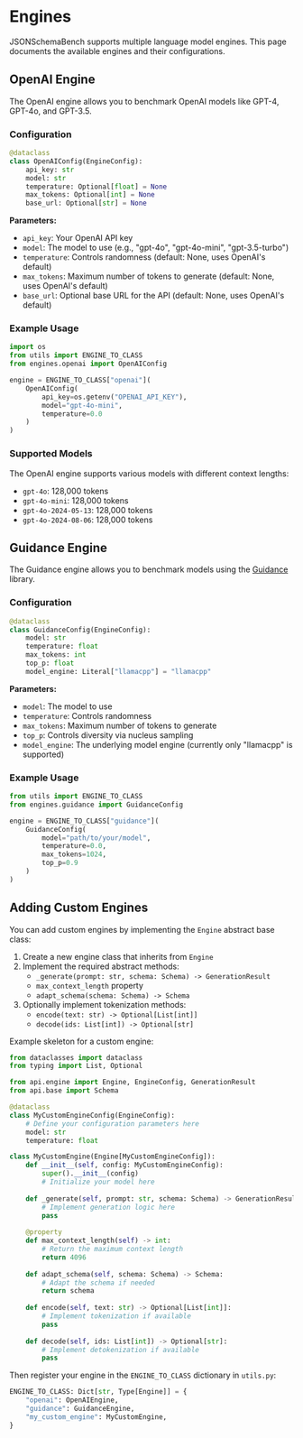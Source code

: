 # Engines

JSONSchemaBench supports multiple language model engines. This page documents the available engines and their configurations.

## OpenAI Engine

The OpenAI engine allows you to benchmark OpenAI models like GPT-4, GPT-4o, and GPT-3.5.

### Configuration

```python
@dataclass
class OpenAIConfig(EngineConfig):
    api_key: str
    model: str
    temperature: Optional[float] = None
    max_tokens: Optional[int] = None
    base_url: Optional[str] = None
```

**Parameters:**
- `api_key`: Your OpenAI API key
- `model`: The model to use (e.g., "gpt-4o", "gpt-4o-mini", "gpt-3.5-turbo")
- `temperature`: Controls randomness (default: None, uses OpenAI's default)
- `max_tokens`: Maximum number of tokens to generate (default: None, uses OpenAI's default)
- `base_url`: Optional base URL for the API (default: None, uses OpenAI's default)

### Example Usage

```python
import os
from utils import ENGINE_TO_CLASS
from engines.openai import OpenAIConfig

engine = ENGINE_TO_CLASS["openai"](
    OpenAIConfig(
        api_key=os.getenv("OPENAI_API_KEY"),
        model="gpt-4o-mini",
        temperature=0.0
    )
)
```

### Supported Models

The OpenAI engine supports various models with different context lengths:

- `gpt-4o`: 128,000 tokens
- `gpt-4o-mini`: 128,000 tokens
- `gpt-4o-2024-05-13`: 128,000 tokens
- `gpt-4o-2024-08-06`: 128,000 tokens

## Guidance Engine

The Guidance engine allows you to benchmark models using the [Guidance](https://github.com/guidance-ai/guidance) library.

### Configuration

```python
@dataclass
class GuidanceConfig(EngineConfig):
    model: str
    temperature: float
    max_tokens: int
    top_p: float
    model_engine: Literal["llamacpp"] = "llamacpp"
```

**Parameters:**
- `model`: The model to use
- `temperature`: Controls randomness
- `max_tokens`: Maximum number of tokens to generate
- `top_p`: Controls diversity via nucleus sampling
- `model_engine`: The underlying model engine (currently only "llamacpp" is supported)

### Example Usage

```python
from utils import ENGINE_TO_CLASS
from engines.guidance import GuidanceConfig

engine = ENGINE_TO_CLASS["guidance"](
    GuidanceConfig(
        model="path/to/your/model",
        temperature=0.0,
        max_tokens=1024,
        top_p=0.9
    )
)
```

## Adding Custom Engines

You can add custom engines by implementing the `Engine` abstract base class:

1. Create a new engine class that inherits from `Engine`
2. Implement the required abstract methods:
   - `_generate(prompt: str, schema: Schema) -> GenerationResult`
   - `max_context_length` property
   - `adapt_schema(schema: Schema) -> Schema`
3. Optionally implement tokenization methods:
   - `encode(text: str) -> Optional[List[int]]`
   - `decode(ids: List[int]) -> Optional[str]`

Example skeleton for a custom engine:

```python
from dataclasses import dataclass
from typing import List, Optional

from api.engine import Engine, EngineConfig, GenerationResult
from api.base import Schema

@dataclass
class MyCustomEngineConfig(EngineConfig):
    # Define your configuration parameters here
    model: str
    temperature: float

class MyCustomEngine(Engine[MyCustomEngineConfig]):
    def __init__(self, config: MyCustomEngineConfig):
        super().__init__(config)
        # Initialize your model here
        
    def _generate(self, prompt: str, schema: Schema) -> GenerationResult:
        # Implement generation logic here
        pass
        
    @property
    def max_context_length(self) -> int:
        # Return the maximum context length
        return 4096
        
    def adapt_schema(self, schema: Schema) -> Schema:
        # Adapt the schema if needed
        return schema
        
    def encode(self, text: str) -> Optional[List[int]]:
        # Implement tokenization if available
        pass
        
    def decode(self, ids: List[int]) -> Optional[str]:
        # Implement detokenization if available
        pass
```

Then register your engine in the `ENGINE_TO_CLASS` dictionary in `utils.py`:

```python
ENGINE_TO_CLASS: Dict[str, Type[Engine]] = {
    "openai": OpenAIEngine,
    "guidance": GuidanceEngine,
    "my_custom_engine": MyCustomEngine,
}
``` 